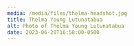 ```yaml
---
media: /media/files/thelma-headshot.jpg
title: Thelma Young Lutunatabua
alt: Photo of Thelma Young Lutunatabua
date: 2023-06-20T16:58:00-0500
---
```


